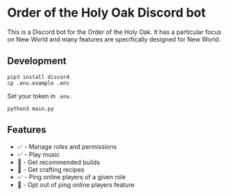 # Order of the Holy Oak Discord bot

This is a Discord bot for the Order of the Holy Oak.
It has a particular focus on New World and many features are specifically designed for New World.

## Development

```
pip3 install discord
cp .env.example .env
```

Set your token in `.env`.

`python3 main.py`

## Features

* ✅ - Manage roles and permissions
* ✅ - Play music
* 🚫 - Get recommended builds
* 🚫 - Get crafting recipes
* ✅ - Ping online players of a given role
* 🚫 - Opt out of ping online players feature
